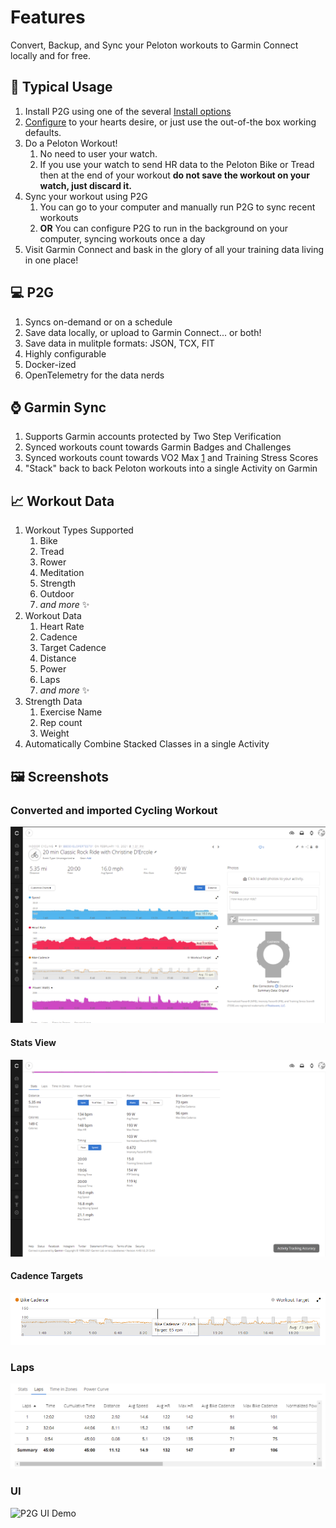 
# Features

Convert, Backup, and Sync your Peloton workouts to Garmin Connect locally and for free.

## 🙌 Typical Usage

1. Install P2G using one of the several [Install options](install/index.md)
1. [Configure](configuration/index.md) to your hearts desire, or just use the out-of-the box working defaults.
1. Do a Peloton Workout!
    1. No need to user your watch.
    1. If you use your watch to send HR data to the Peloton Bike or Tread then at the end of your workout **do not save the workout on your watch, just discard it.**
1. Sync your workout using P2G
    1. You can go to your computer and manually run P2G to sync recent workouts
    1. **OR** You can configure P2G to run in the background on your computer, syncing workouts once a day
1. Visit Garmin Connect and bask in the glory of all your training data living in one place!

## 💻 P2G

1. Syncs on-demand or on a schedule
1. Save data locally, or upload to Garmin Connect... or both!
1. Save data in mulitple formats: JSON, TCX, FIT
1. Highly configurable
1. Docker-ized
1. OpenTelemetry for the data nerds

## ⌚ Garmin Sync

1. Supports Garmin accounts protected by Two Step Verification
1. Synced workouts count towards Garmin Badges and Challenges
1. Synced workouts count towards VO2 Max [1](faq.md) and Training Stress Scores
1. "Stack" back to back Peloton workouts into a single Activity on Garmin

## 📈 Workout Data

1. Workout Types Supported
    1. Bike
    1. Tread
    1. Rower
    1. Meditation
    1. Strength
    1. Outdoor
    1. *and more* ✨
1. Workout Data
    1. Heart Rate
    1. Cadence
    1. Target Cadence
    1. Distance
    1. Power
    1. Laps
    1. *and more* ✨
1. Strength Data
    1. Exercise Name
    1. Rep count
    1. Weight
1. Automatically Combine Stacked Classes in a single Activity

## 🖼️ Screenshots

### Converted and imported Cycling Workout

![Converted Cycling Workout](https://github.com/philosowaffle/peloton-to-garmin/raw/master/images/example_cycle.png?raw=true "Converted Cycling Workout")

#### Stats View

![Stats View](https://github.com/philosowaffle/peloton-to-garmin/raw/master/images/example_cycle02.png?raw=true "Stats View")

#### Cadence Targets

![Cadence Targets](https://github.com/philosowaffle/peloton-to-garmin/raw/master/images/cadence_target.png?raw=true "Cadence Targets")

### Laps

![Laps](https://github.com/philosowaffle/peloton-to-garmin/raw/master/images/example_laps.png?raw=true "Laps")

### UI

![P2G UI Demo](img/p2g_demo.gif "P2G UI Demo")

